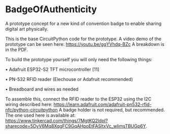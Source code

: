 # BadgeOfAuthenticity
A prototype concept for a new kind of convention badge to enable sharing digital art physically.

This is the base CircuitPython code for the prototype.
A video demo of the prototype can be seen here: https://youtu.be/gqYVhdq-BZc 
A breakdown is in the PDF.

To build the prototype yourself you will only need the following things:

•	Adafruit ESP32-S2 TFT microcontroller [11]

•	PN-532 RFID reader (Elechouse or Adafruit recommended)

•	Breadboard and wires as needed

To assemble this, connect the RFID reader to the ESP32 using the I2C wiring described here: https://learn.adafruit.com/adafruit-pn532-rfid-nfc/python-circuitpython
A badge holder is not required, but recommended. The one used here is available at: https://www.tinkercad.com/things/7MgtKQ2ldpI?sharecode=5DyV6Mq8XqgFC9GqAHpoEtFASltxVc_wlimsTBUGp6Y.
